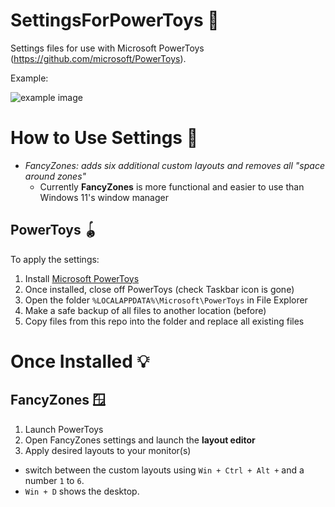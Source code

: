 # SettingsForPowerToys 📝

Settings files for use with Microsoft PowerToys (https://github.com/microsoft/PowerToys).

Example:

![example image](https://github.com/hl2guide/SettingsForPowerToys/raw/master/src/common/images/example.png "Example")

# How to Use Settings 🔧

* _FancyZones: adds six additional custom layouts and removes all "space around zones"_
    * Currently __FancyZones__ is more functional and easier to use than Windows 11's window manager

## PowerToys 🪀

To apply the settings:

1. Install [Microsoft PowerToys](https://github.com/microsoft/PowerToys)
2. Once installed, close off PowerToys (check Taskbar icon is gone)
3. Open the folder `%LOCALAPPDATA%\Microsoft\PowerToys` in File Explorer
4. Make a safe backup of all files to another location (before)
5. Copy files from this repo into the folder and replace all existing files

# Once Installed 💡

## FancyZones 🪟

1. Launch PowerToys
2. Open FancyZones settings and launch the __layout editor__
3. Apply desired layouts to your monitor(s)

* switch between the custom layouts using `Win + Ctrl + Alt +` and a number `1` to `6`.
* `Win + D` shows the desktop.
